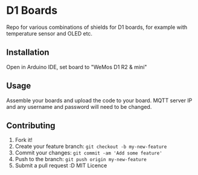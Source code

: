 # D1 Boards
Repo for various combinations of shields for D1 boards, for example with temperature sensor and OLED etc.
## Installation
Open in Arduino IDE, set board to "WeMos D1 R2 & mini" 
## Usage
Assemble your boards and upload the code to your board. MQTT server IP and any username and password will need to be changed.
## Contributing
1. Fork it!
2. Create your feature branch: `git checkout -b my-new-feature`
3. Commit your changes: `git commit -am 'Add some feature'`
4. Push to the branch: `git push origin my-new-feature`
5. Submit a pull request :D
MIT Licence
